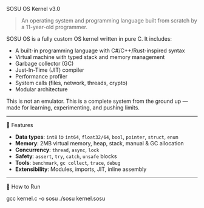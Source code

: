 SOSU OS Kernel v3.0

> An operating system and programming language built from scratch by a 11-year-old programmer.

SOSU OS is a fully custom OS kernel written in pure C. It includes:
- A built-in programming language with C#/C++/Rust-inspired syntax
- Virtual machine with typed stack and memory management
- Garbage collector (GC)
- Just-In-Time (JIT) compiler
- Performance profiler
- System calls (files, network, threads, crypto)
- Modular architecture

This is not an emulator. This is a complete system from the ground up — made for learning, experimenting, and pushing limits.

---

🧩 Features

- **Data types**: `int8` to `int64`, `float32/64`, `bool`, `pointer`, `struct`, `enum`
- **Memory**: 2MB virtual memory, heap, stack, manual & GC allocation
- **Concurrency**: `thread`, `async`, `lock`
- **Safety**: `assert`, `try`, `catch`, `unsafe` blocks
- **Tools**: `benchmark`, `gc collect`, `trace`, `debug`
- **Extensibility**: Modules, imports, JIT, inline assembly

---

🚀 How to Run

gcc kernel.c -o sosu
./sosu kernel.sosu